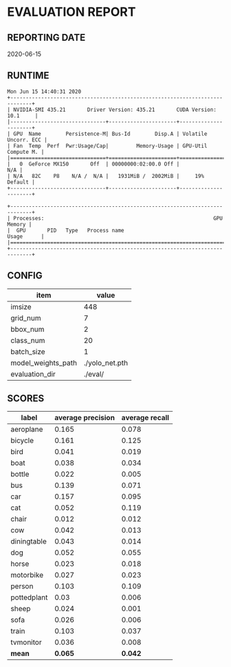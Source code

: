 
# EVALUATION REPORT

## REPORTING DATE
2020-06-15

## RUNTIME
```
Mon Jun 15 14:40:31 2020       
+-----------------------------------------------------------------------------+
| NVIDIA-SMI 435.21       Driver Version: 435.21       CUDA Version: 10.1     |
|-------------------------------+----------------------+----------------------+
| GPU  Name        Persistence-M| Bus-Id        Disp.A | Volatile Uncorr. ECC |
| Fan  Temp  Perf  Pwr:Usage/Cap|         Memory-Usage | GPU-Util  Compute M. |
|===============================+======================+======================|
|   0  GeForce MX150       Off  | 00000000:02:00.0 Off |                  N/A |
| N/A   82C    P8    N/A /  N/A |   1931MiB /  2002MiB |     19%      Default |
+-------------------------------+----------------------+----------------------+
                                                                               
+-----------------------------------------------------------------------------+
| Processes:                                                       GPU Memory |
|  GPU       PID   Type   Process name                             Usage      |
|=============================================================================|
+-----------------------------------------------------------------------------+

```

## CONFIG
|item|value|
|-|-|
|imsize|448|
|grid_num|7|
|bbox_num|2|
|class_num|20|
|batch_size|1|
|model_weights_path|./yolo_net.pth|
|evaluation_dir|./eval/|

## SCORES
|label|average precision|average recall|
|-|-|-|
|aeroplane|0.165|0.078|
|bicycle|0.161|0.125|
|bird|0.041|0.019|
|boat|0.038|0.034|
|bottle|0.022|0.005|
|bus|0.139|0.071|
|car|0.157|0.095|
|cat|0.052|0.119|
|chair|0.012|0.012|
|cow|0.042|0.013|
|diningtable|0.043|0.014|
|dog|0.052|0.055|
|horse|0.023|0.018|
|motorbike|0.027|0.023|
|person|0.103|0.109|
|pottedplant|0.03|0.006|
|sheep|0.024|0.001|
|sofa|0.026|0.006|
|train|0.103|0.037|
|tvmonitor|0.036|0.008|
|**mean**|**0.065**|**0.042**|
